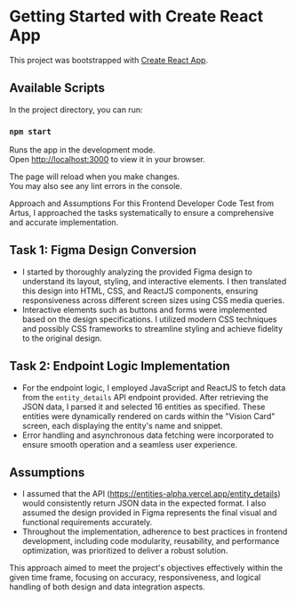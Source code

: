 # Getting Started with Create React App

This project was bootstrapped with [Create React App](https://github.com/facebook/create-react-app).

## Available Scripts

In the project directory, you can run:

### `npm start`

Runs the app in the development mode.\
Open [http://localhost:3000](http://localhost:3000) to view it in your browser.

The page will reload when you make changes.\
You may also see any lint errors in the console.

Approach and Assumptions
For this Frontend Developer Code Test from Artus, I approached the tasks systematically to ensure a comprehensive and accurate implementation.

## Task 1: Figma Design Conversion
- I started by thoroughly analyzing the provided Figma design to understand its layout, styling, and interactive elements. I then translated this design into HTML, CSS, and ReactJS components, ensuring responsiveness across different screen sizes using CSS media queries.
- Interactive elements such as buttons and forms were implemented based on the design specifications. I utilized modern CSS techniques and possibly CSS frameworks to streamline styling and achieve fidelity to the original design.

## Task 2: Endpoint Logic Implementation
- For the endpoint logic, I employed JavaScript and ReactJS to fetch data from the `entity_details` API endpoint provided. After retrieving the JSON data, I parsed it and selected 16 entities as specified. These entities were dynamically rendered on cards within the "Vision Card" screen, each displaying the entity's name and snippet. 
- Error handling and asynchronous data fetching were incorporated to ensure smooth operation and a seamless user experience.

## Assumptions
- I assumed that the API (https://entities-alpha.vercel.app/entity_details) would consistently return JSON data in the expected format. I also assumed the design provided in Figma represents the final visual and functional requirements accurately. 
- Throughout the implementation, adherence to best practices in frontend development, including code modularity, reusability, and performance optimization, was prioritized to deliver a robust solution.

This approach aimed to meet the project's objectives effectively within the given time frame, focusing on accuracy, responsiveness, and logical handling of both design and data integration aspects.

